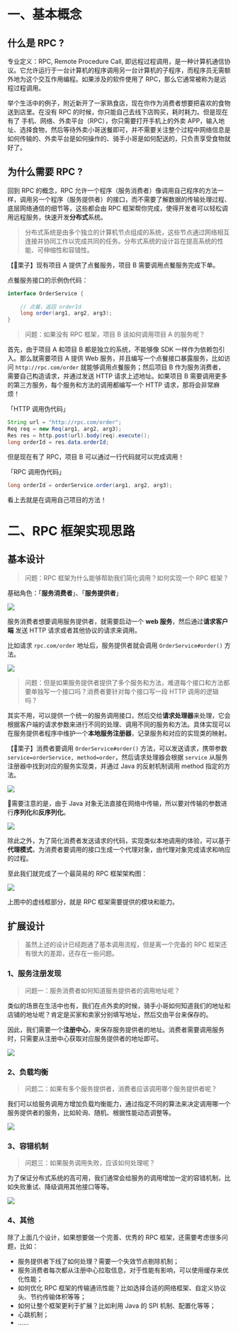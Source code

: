 # 一、基本概念

## 什么是 RPC ?

专业定义：RPC, Remote Procedure Call, 即远程过程调用，是一种计算机通信协议。它允许运行于一台计算机的程序调用另一台计算机的子程序，而程序员无需额外地为这个交互作用编程。如果涉及的软件使用了 RPC，那么它通常被称为是远程过程调用。

举个生活中的例子，附近新开了一家熟食店，现在你作为消费者想要把喜欢的食物送到店里。在没有 RPC 的时候，你只能自己去线下店购买，耗时耗力。但是现在有了
手机、网络、外卖平台（RPC），你只需要打开手机上的外卖 APP，输入地址、选择食物，然后等待外卖小哥送餐即可，并不需要关注整个过程中网络信息是如何传输的、外卖平台是如何操作的、骑手小哥是如何配送的，只负责享受食物就好了。

## 为什么需要 RPC ?

回到 RPC 的概念，RPC 允许一个程序（服务消费者）像调用自己程序的方法一样，调用另一个程序（服务提供者）的接口，而不需要了解数据的传输处理过程、底层网络通信的细节等，这些都会由 RPC 框架帮你完成，使得开发者可以轻松调用远程服务，快速开发**分布式**系统。

> 分布式系统是由多个独立的计算机节点组成的系统，这些节点通过网络相互连接并协同工作以完成共同的任务。分布式系统的设计旨在提高系统的性能、可伸缩性和容错性。

【🌰栗子】现有项目 A 提供了点餐服务，项目 B 需要调用点餐服务完成下单。

点餐服务接口的示例伪代码：

```java
interface OrderService {
    
    // 点餐，返回 orderId
    long order(arg1, arg2, arg3);
}
```

> 问题：如果没有 RPC 框架，项目 B 该如何调用项目 A 的服务呢？

首先，由于项目 A 和项目 B 都是独立的系统，不能够像 SDK 一样作为依赖包引入。那么就需要项目 A 提供 Web 服务，并且编写一个点餐接口暴露服务，比如访问 `http://rpc.com/order` 就能够调用点餐服务；然后项目 B 作为服务消费者，需要自己构造请求，并通过发送 HTTP 请求上述地址。如果项目 B 需要调用更多的第三方服务，每个服务和方法的调用都编写一个 HTTP 请求，那将会非常麻烦！

「HTTP 调用伪代码」

```java
String url = "http://rpc.com/order";
Req req = new Req(arg1, arg2, arg3);
Res res = http.post(url).body(req).execute();
long orderId = res.data.orderId;
```

但是现在有了 RPC，项目 B 可以通过一行代码就可以完成调用！

「RPC 调用伪代码」

```java
long orderId = orderService.order(arg1, arg2, arg3);
```

看上去就是在调用自己项目的方法！



# 二、RPC 框架实现思路

## 基本设计

> 问题：RPC 框架为什么能够帮助我们简化调用？如何实现一个 RPC 框架？

基础角色：「**服务消费者**」、「**服务提供者**」

![](assets/easy-rpc-rpc-framework-1.drawio.png)

服务消费者想要调用服务提供者，就需要启动一个 **web 服务**，然后通过**请求客户端** 发送 HTTP 请求或者其他协议的请求来调用。

比如请求 `rpc.com/order` 地址后，服务提供者就会调用 `OrderService#order()` 方法。

![](assets/easy-rpc-rpc-framework-2.drawio.png)

> 问题：但是如果服务提供者提供了多个服务和方法，难道每个接口和方法都要单独写一个接口吗？消费者要针对每个接口写一段 HTTP 调用的逻辑吗？

其实不用，可以提供一个统一的服务调用接口，然后交给**请求处理器**来处理，它会根据客户端的请求参数来进行不同的处理、调用不同的服务和方法。具体实现可以在服务提供者程序中维护一个**本地服务注册器**，记录服务和对应的实现类的映射。

【🌰栗子】消费者要调用 `OrderService#order()` 方法，可以发送请求，携带参数 `service=orderService, method=order`，然后请求处理器会根据 `service` 从服务注册器中找到对应的服务实现类，并通过 Java 的反射机制调用 method 指定的方法。

![](assets/easy-rpc-rpc-framework-3.drawio.png)

📢需要注意的是，由于 Java 对象无法直接在网络中传输，所以要对传输的参数进行**序列化**和**反序列化**。

![](assets/easy-rpc-rpc-framework-4.drawio.png)

除此之外，为了简化消费者发送请求的代码，实现类似本地调用的体验，可以基于**代理模式**，为消费者要调用的接口生成一个代理对象，由代理对象完成请求和响应的过程。

至此我们就完成了一个最简易的 RPC 框架架构图：

![](assets/easy-rpc-rpc-framework-5.drawio.png)

上图中的虚线框部分，就是 RPC 框架需要提供的模块和能力。



## 扩展设计

> 虽然上述的设计已经跑通了基本调用流程，但是离一个完备的 RPC 框架还有很大的差距，还存在一些问题。

### 1、服务注册发现

> 问题一：服务消费者如何知道服务提供者的调用地址呢？

类似的场景在生活中也有，我们在点外卖的时候，骑手小哥如何知道我们的地址和店铺的地址呢？肯定是买家和卖家分别填写地址，然后交由平台来保存的。

因此，我们需要一个**注册中心**，来保存服务提供者的地址。消费者需要调用服务时，只需要从注册中心获取对应服务提供者的地址即可。

![](assets/easy-rpc-registry-center.drawio.png)

### 2、负载均衡

> 问题二：如果有多个服务提供者，消费者应该调用哪个服务提供者呢？

我们可以给服务调用方增加负载均衡能力，通过指定不同的算法来决定调用哪一个服务提供者的服务，比如轮询、随机、根据性能动态调整等。

![](assets/easy-rpc-load-banlance.drawio.png)

### 3、容错机制

> 问题三：如果服务调用失败，应该如何处理呢？

为了保证分布式系统的高可用，我们通常会给服务的调用增加一定的容错机制，比如失败重试、降级调用其他接口等等。

![](assets/easy-rpc-fault-tolerance.drawio.png)

### 4、其他

除了上面几个设计，如果想要做一个完善、优秀的 RPC 框架，还需要考虑很多问题，比如：

- 服务提供者下线了如何处理？需要一个失效节点剔除机制；
- 服务消费者每次都从注册中心拉取信息，对于性能有影响，可以使用缓存来优化性能；
- 如何优化 RPC 框架的传输通讯性能？比如选择合适的网络框架、自定义协议头、节约传输体积等等；
- 如何让整个框架更利于扩展？比如利用 Java 的 SPI 机制、配置化等等；
- 心跳机制；
- ……

